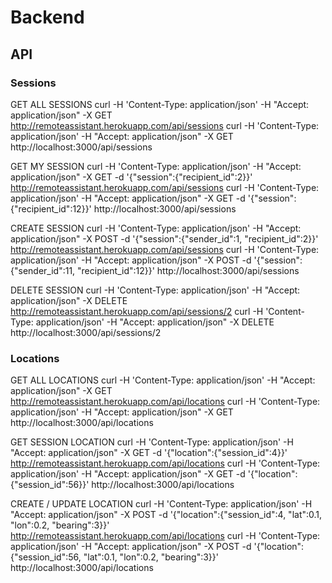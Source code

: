 Backend
=======

API
---

### Sessions ###

GET ALL SESSIONS
curl -H 'Content-Type: application/json' -H "Accept: application/json" -X GET http://remoteassistant.herokuapp.com/api/sessions
curl -H 'Content-Type: application/json' -H "Accept: application/json" -X GET http://localhost:3000/api/sessions

GET MY SESSION
curl -H 'Content-Type: application/json' -H "Accept: application/json" -X GET -d '{"session":{"recipient_id":2}}' http://remoteassistant.herokuapp.com/api/sessions
curl -H 'Content-Type: application/json' -H "Accept: application/json" -X GET -d '{"session":{"recipient_id":12}}' http://localhost:3000/api/sessions

CREATE SESSION
curl -H 'Content-Type: application/json' -H "Accept: application/json" -X POST -d '{"session":{"sender_id":1, "recipient_id":2}}' http://remoteassistant.herokuapp.com/api/sessions
curl -H 'Content-Type: application/json' -H "Accept: application/json" -X POST -d '{"session":{"sender_id":11, "recipient_id":12}}' http://localhost:3000/api/sessions

DELETE SESSION
curl -H 'Content-Type: application/json' -H "Accept: application/json" -X DELETE http://remoteassistant.herokuapp.com/api/sessions/2
curl -H 'Content-Type: application/json' -H "Accept: application/json" -X DELETE http://localhost:3000/api/sessions/2

### Locations ###

GET ALL LOCATIONS
curl -H 'Content-Type: application/json' -H "Accept: application/json" -X GET http://remoteassistant.herokuapp.com/api/locations
curl -H 'Content-Type: application/json' -H "Accept: application/json" -X GET http://localhost:3000/api/locations

GET SESSION LOCATION
curl -H 'Content-Type: application/json' -H "Accept: application/json" -X GET -d '{"location":{"session_id":4}}' http://remoteassistant.herokuapp.com/api/locations
curl -H 'Content-Type: application/json' -H "Accept: application/json" -X GET -d '{"location":{"session_id":56}}' http://localhost:3000/api/locations

CREATE / UPDATE LOCATION
curl -H 'Content-Type: application/json' -H "Accept: application/json" -X POST -d '{"location":{"session_id":4, "lat":0.1, "lon":0.2, "bearing":3}}' http://remoteassistant.herokuapp.com/api/locations
curl -H 'Content-Type: application/json' -H "Accept: application/json" -X POST -d '{"location":{"session_id":56, "lat":0.1, "lon":0.2, "bearing":3}}' http://localhost:3000/api/locations
